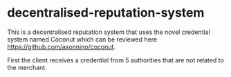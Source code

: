 # decentralised-reputation-system

This is a decentralised reputation system that uses the novel credential system named Coconut which can be reviewed here https://github.com/asonnino/coconut.

First the client receives a credential from 5 authorities that are not related to the merchant. 
